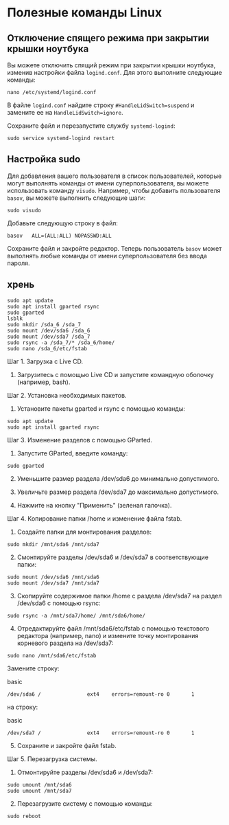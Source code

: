 # Полезные команды Linux
## Отключение спящего режима при закрытии крышки ноутбука

Вы можете отключить спящий режим при закрытии крышки ноутбука, изменив настройки файла `logind.conf`. Для этого выполните следующие команды:

```
nano /etc/systemd/logind.conf
```

В файле `logind.conf` найдите строку `#HandleLidSwitch=suspend` и замените ее на `HandleLidSwitch=ignore`.

Сохраните файл и перезапустите службу `systemd-logind`:

```
sudo service systemd-logind restart
```

## Настройка sudo

Для добавления вашего пользователя в список пользователей, которые могут выполнять команды от имени суперпользователя, вы можете использовать команду `visudo`. Например, чтобы добавить пользователя `basov`, вы можете выполнить следующие шаги:

```
sudo visudo
```

Добавьте следующую строку в файл:

```
basov   ALL=(ALL:ALL) NOPASSWD:ALL
```

Сохраните файл и закройте редактор. Теперь пользователь `basov` может выполнять любые команды от имени суперпользователя без ввода пароля.

## хрень
```
sudo apt update
sudo apt install gparted rsync
sudo gparted
lsblk
sudo mkdir /sda_6 /sda_7
sudo mount /dev/sda6 /sda_6
sudo mount /dev/sda7 /sda_7
sudo rsync -a /sda_7/* /sda_6/home/
sudo nano /sda_6/etc/fstab
```

Шаг 1. Загрузка с Live CD.

1. Загрузитесь с помощью Live CD и запустите командную оболочку (например, bash).

Шаг 2. Установка необходимых пакетов.

1. Установите пакеты gparted и rsync с помощью команды:

```
sudo apt update
sudo apt install gparted rsync
```

Шаг 3. Изменение разделов с помощью GParted.

1. Запустите GParted, введите команду:

```
sudo gparted
```

2. Уменьшите размер раздела /dev/sda6 до минимально допустимого.
    
3. Увеличьте размер раздела /dev/sda7 до максимально допустимого.
    
4. Нажмите на кнопку "Применить" (зеленая галочка).
    

Шаг 4. Копирование папки /home и изменение файла fstab.

1. Создайте папки для монтирования разделов:

```
sudo mkdir /mnt/sda6 /mnt/sda7
```

2. Смонтируйте разделы /dev/sda6 и /dev/sda7 в соответствующие папки:

```
sudo mount /dev/sda6 /mnt/sda6
sudo mount /dev/sda7 /mnt/sda7
```

3. Скопируйте содержимое папки /home с раздела /dev/sda7 на раздел /dev/sda6 с помощью rsync:

```
sudo rsync -a /mnt/sda7/home/ /mnt/sda6/home/
```

4. Отредактируйте файл /mnt/sda6/etc/fstab с помощью текстового редактора (например, nano) и измените точку монтирования корневого раздела на /dev/sda7:

```
sudo nano /mnt/sda6/etc/fstab
```

Замените строку:

basic

```
/dev/sda6 /               ext4    errors=remount-ro 0       1
```

на строку:

basic

```
/dev/sda7 /               ext4    errors=remount-ro 0       1
```

5. Сохраните и закройте файл fstab.

Шаг 5. Перезагрузка системы.

1. Отмонтируйте разделы /dev/sda6 и /dev/sda7:

```
sudo umount /mnt/sda6
sudo umount /mnt/sda7
```

2. Перезагрузите систему с помощью команды:

```
sudo reboot
```
